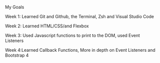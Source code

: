 My Goals

Week 1: Learned Git and Github, the Terminal, Zsh and Visual Studio Code

Week 2: Learned HTML/CSS/and Flexbox

Week 3: Used Javascript functions to print to the DOM, used Event Listeners

Week 4:Learned Callback Functions, More in depth on Event Listeners and Bootstrap 4
